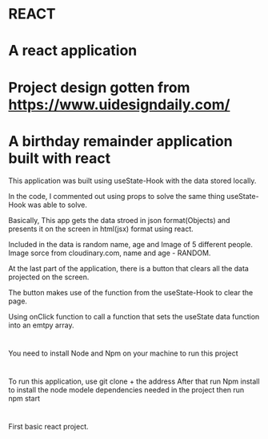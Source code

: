 # REACT
# A react application

# Project design gotten from https://www.uidesigndaily.com/ 

# A birthday remainder application built with react

This application was built using useState-Hook with the data stored locally.

In the code, I commented out using props to solve the same thing useState-Hook was able to solve.


Basically, This app gets the data stroed in json format(Objects) and presents it on the screen in html(jsx) format using react.

Included in the data is random name, age and Image of 5 different people. Image sorce from cloudinary.com, name and age - RANDOM.

At the last part of the application, there is a button that clears all the data projected on the screen. 

The button makes use of the function from the useState-Hook to clear the page.

Using onClick function to call a function that sets the useState data function into an emtpy array.
#
#
#
 You need to install Node and Npm on your machine to run this project

#
#
 To run this application, use git clone + the address
 After that run Npm install to install the node modele dependencies needed in the project
 then run npm start

#
#

#
#
#
##

#
#
##
#
#
 First basic react project. 
